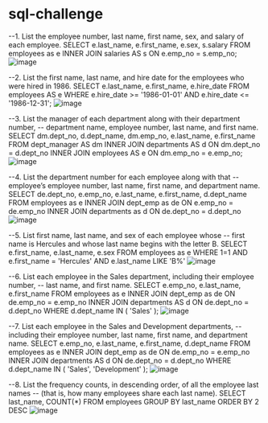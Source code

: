 # sql-challenge

--1. List the employee number, last name, first name, sex, and salary of each employee.
SELECT e.last_name, e.first_name, e.sex, s.salary
FROM employees as e
INNER JOIN salaries AS s ON e.emp_no = s.emp_no;
![image](https://github.com/ejtagaca/sql-challenge/assets/16442065/df035e09-c731-4085-8a7b-ac268be70905)

--2. List the first name, last name, and hire date for the employees who were hired in 1986.
SELECT e.last_name, e.first_name, e.hire_date
FROM employees AS e
WHERE e.hire_date >= '1986-01-01' AND e.hire_date <= '1986-12-31';
![image](https://github.com/ejtagaca/sql-challenge/assets/16442065/5ff53179-3ba9-4218-a7de-40b226334223)


--3. List the manager of each department along with their department number, 
--   department name, employee number, last name, and first name.
SELECT dm.dept_no, d.dept_name, dm.emp_no, e.last_name, e.first_name
FROM dept_manager AS dm
INNER JOIN departments AS d ON dm.dept_no = d.dept_no
INNER JOIN employees AS e ON dm.emp_no = e.emp_no;
![image](https://github.com/ejtagaca/sql-challenge/assets/16442065/340d3b3b-16da-4e55-bd00-5e6d55380d21)

--4. List the department number for each employee along with that 
--   employee’s employee number, last name, first name, and department name.
SELECT de.dept_no, e.emp_no, e.last_name, e.first_name, d.dept_name
FROM employees as e
INNER JOIN dept_emp as de ON e.emp_no = de.emp_no
INNER JOIN departments as d ON de.dept_no = d.dept_no
![image](https://github.com/ejtagaca/sql-challenge/assets/16442065/d9c50f28-ce44-4250-9545-f7235f4f914c)

--5. List first name, last name, and sex of each employee whose 
--   first name is Hercules and whose last name begins with the letter B.
SELECT e.first_name, e.last_name, e.sex
FROM employees as e
WHERE 1=1
AND e.first_name = 'Hercules'
AND e.last_name LIKE 'B%'
![image](https://github.com/ejtagaca/sql-challenge/assets/16442065/41fe7de1-4efb-47ca-8d5d-63bd443f47df)

--6. List each employee in the Sales department, including their employee number, 
--   last name, and first name.
SELECT e.emp_no, e.last_name, e.first_name
FROM employees as e
INNER JOIN dept_emp as de ON de.emp_no = e.emp_no
INNER JOIN departments AS d ON de.dept_no = d.dept_no
WHERE d.dept_name IN 
(
	'Sales'
);
![image](https://github.com/ejtagaca/sql-challenge/assets/16442065/1b667ca8-b3d7-407c-8b64-f639d8719a21)

--7. List each employee in the Sales and Development departments, 
--   including their employee number, last name, first name, and department name.
SELECT e.emp_no, e.last_name, e.first_name, d.dept_name
FROM employees as e
INNER JOIN dept_emp as de ON de.emp_no = e.emp_no
INNER JOIN departments AS d ON de.dept_no = d.dept_no
WHERE d.dept_name IN 
(
	'Sales', 'Development'
);
![image](https://github.com/ejtagaca/sql-challenge/assets/16442065/7b3899c4-642b-401e-8854-e0db30a99a52)

--8. List the frequency counts, in descending order, of all the employee last names
--   (that is, how many employees share each last name).
SELECT last_name, COUNT(*)
FROM employees
GROUP BY last_name
ORDER BY 2 DESC 
![image](https://github.com/ejtagaca/sql-challenge/assets/16442065/01f3bc56-413a-429c-b6e9-41d7d22fc0df)



